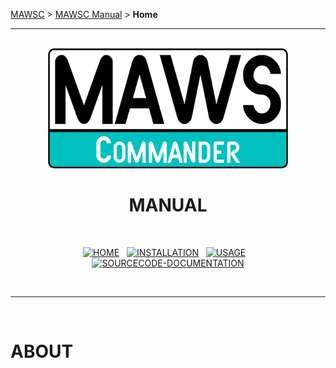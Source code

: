 <!-- b220618.112932 -->

[MAWSC](../../../) &gt; [MAWSC Manual](MAWSC-Manual.md) &gt; **Home**

***

<br>

<div align="center">

  <img src="../../.github/Logo/maws-logo-commander-512x256.png" alt="MAWSC logo" width="384">
  <h1> 
    MANUAL
  </h1>

  <br>
  
  [![HOME](https://img.shields.io/badge/HOME-00c0c0?style=for-the-badge)]()&nbsp;&nbsp;&nbsp;[![INSTALLATION](https://img.shields.io/badge/INSTALLATION-007474?style=for-the-badge)](doc/Manual/Installation/MAWSC-Installation.md)&nbsp;&nbsp;&nbsp;[![USAGE](https://img.shields.io/badge/USAGE-007474?style=for-the-badge)](doc/Manual/Usage/MAWSC-Usage.md)&nbsp;&nbsp;&nbsp;[![SOURCECODE-DOCUMENTATION](https://img.shields.io/badge/SOURCECODE%20DOCUMENTATION-007474?style=for-the-badge)](doc/Manual/Sourcecode/MAWSC-Sourcecode.md)

</div>

<br>

***

<br>

# ABOUT
